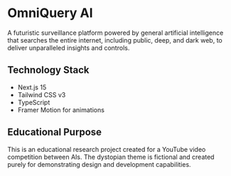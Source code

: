 # OmniQuery AI

A futuristic surveillance platform powered by general artificial intelligence that searches the entire internet, including public, deep, and dark web, to deliver unparalleled insights and controls.

## Technology Stack

- Next.js 15
- Tailwind CSS v3
- TypeScript
- Framer Motion for animations

## Educational Purpose

This is an educational research project created for a YouTube video competition between AIs. The dystopian theme is fictional and created purely for demonstrating design and development capabilities.